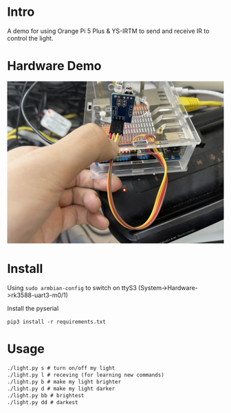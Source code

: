 # Intro

A demo for using Orange Pi 5 Plus & YS-IRTM to send and receive IR to control the light.

# Hardware Demo

![IMG_0855](./README/IMG_0855.jpg)

# Install

Using `sudo armbian-config` to switch on ttyS3 (System->Hardware->rk3588-uart3-m0/1)

Install the pyserial

```
pip3 install -r requirements.txt
```



# Usage

```
./light.py s # turn on/off my light
./light.py l # receving (for learning new commands)
./light.py b # make my light brighter
./light.py d # make my light darker
./light.py bb # brightest
./light.py dd # darkest
```

